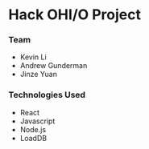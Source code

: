 # Hack OHI/O Project

### Team
* Kevin Li
* Andrew Gunderman
* Jinze Yuan

### Technologies Used
* React
* Javascript
* Node.js
* LoadDB
